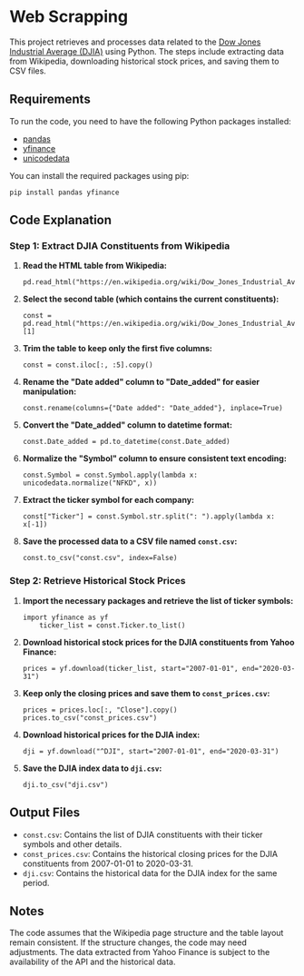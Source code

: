<!DOCTYPE html>
<html lang="en">
<head>
    <meta charset="UTF-8">
    <meta name="viewport" content="width=device-width, initial-scale=1.0">
    <title>README</title>
</head>
<body>

<h1>Web Scrapping</h1>

<p>This project retrieves and processes data related to the <a href="https://en.wikipedia.org/wiki/Dow_Jones_Industrial_Average">Dow Jones Industrial Average (DJIA)</a> using Python. The steps include extracting data from Wikipedia, downloading historical stock prices, and saving them to CSV files.</p>

<h2>Requirements</h2>

<p>To run the code, you need to have the following Python packages installed:</p>

<ul>
    <li><a href="https://pandas.pydata.org/">pandas</a></li>
    <li><a href="https://pypi.org/project/yfinance/">yfinance</a></li>
    <li><a href="https://docs.python.org/3/library/unicodedata.html">unicodedata</a></li>
</ul>

<p>You can install the required packages using pip:</p>

<pre><code>pip install pandas yfinance</code></pre>

<h2>Code Explanation</h2>

<h3>Step 1: Extract DJIA Constituents from Wikipedia</h3>

<ol>
    <li><p><strong>Read the HTML table from Wikipedia:</strong></p>
    <pre><code>pd.read_html("https://en.wikipedia.org/wiki/Dow_Jones_Industrial_Average")</code></pre></li>

<li><p><strong>Select the second table (which contains the current constituents):</strong></p>
    <pre><code>const = pd.read_html("https://en.wikipedia.org/wiki/Dow_Jones_Industrial_Average")[1]</code></pre></li>

<li><p><strong>Trim the table to keep only the first five columns:</strong></p>
    <pre><code>const = const.iloc[:, :5].copy()</code></pre></li>

<li><p><strong>Rename the "Date added" column to "Date_added" for easier manipulation:</strong></p>
    <pre><code>const.rename(columns={"Date added": "Date_added"}, inplace=True)</code></pre></li>

<li><p><strong>Convert the "Date_added" column to datetime format:</strong></p>
    <pre><code>const.Date_added = pd.to_datetime(const.Date_added)</code></pre></li>

<li><p><strong>Normalize the "Symbol" column to ensure consistent text encoding:</strong></p>
    <pre><code>const.Symbol = const.Symbol.apply(lambda x: unicodedata.normalize("NFKD", x))</code></pre></li>

<li><p><strong>Extract the ticker symbol for each company:</strong></p>
    <pre><code>const["Ticker"] = const.Symbol.str.split(": ").apply(lambda x: x[-1])</code></pre></li>

<li><p><strong>Save the processed data to a CSV file named <code>const.csv</code>:</strong></p>
    <pre><code>const.to_csv("const.csv", index=False)</code></pre></li>
</ol>

<h3>Step 2: Retrieve Historical Stock Prices</h3>

<ol>
    <li><p><strong>Import the necessary packages and retrieve the list of ticker symbols:</strong></p>
    <pre><code>import yfinance as yf
    ticker_list = const.Ticker.to_list()</code></pre></li>

<li><p><strong>Download historical stock prices for the DJIA constituents from Yahoo Finance:</strong></p>
    <pre><code>prices = yf.download(ticker_list, start="2007-01-01", end="2020-03-31")</code></pre></li>

<li><p><strong>Keep only the closing prices and save them to <code>const_prices.csv</code>:</strong></p>
    <pre><code>prices = prices.loc[:, "Close"].copy()
prices.to_csv("const_prices.csv")</code></pre></li>

<li><p><strong>Download historical prices for the DJIA index:</strong></p>
    <pre><code>dji = yf.download("^DJI", start="2007-01-01", end="2020-03-31")</code></pre></li>

<li><p><strong>Save the DJIA index data to <code>dji.csv</code>:</strong></p>
    <pre><code>dji.to_csv("dji.csv")</code></pre></li>
</ol>

<h2>Output Files</h2>

<ul>
    <li><code>const.csv</code>: Contains the list of DJIA constituents with their ticker symbols and other details.</li>
    <li><code>const_prices.csv</code>: Contains the historical closing prices for the DJIA constituents from 2007-01-01 to 2020-03-31.</li>
    <li><code>dji.csv</code>: Contains the historical data for the DJIA index for the same period.</li>
</ul>

<h2>Notes</h2>

<p>The code assumes that the Wikipedia page structure and the table layout remain consistent. If the structure changes, the code may need adjustments. The data extracted from Yahoo Finance is subject to the availability of the API and the historical data.</p>

</body>
</html>
